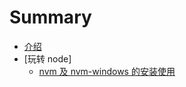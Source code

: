 # Summary

* [介绍](README.md)
* [玩转 node]
    * [nvm 及 nvm-windows 的安装使用](./node/nvm及nvm-windows安装和使用.md)
